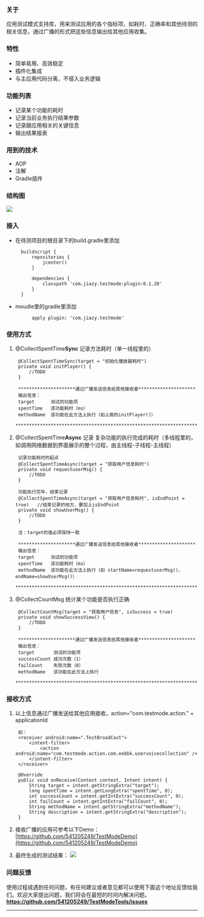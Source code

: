 ### 关于
应用测试模式支持库，用来测试应用的各个指标项，如耗时、正确率和其他待测的相关信息，通过广播的形式把这些信息输出给其他应用收集。

### 特性
- 简单易用、高效稳定
- 插件化集成
- 与主应用代码分离，不侵入业务逻辑

### 功能列表
- 记录某个功能的耗时
- 记录当前业务执行结果参数
- 记录跟应用相关的关键信息
- 输出结果报表

### 用到的技术
- AOP
- 注解
- Gradle插件
### 结构图
![](https://i.imgur.com/AYgXjOE.png)

### 接入  

- 在待测项目的根目录下的build.gradle里添加

		buildscript {
		    repositories {
		        jcenter()
		    }
	
		    dependencies {
		        classpath 'com.jiazy.testmode:plugin:0.1.28'
		    }
		}


- moudle里的gradle里添加

			apply plugin: 'com.jiazy.testmode'

### 使用方式


1. @CollectSpentTime**Sync** 记录方法耗时（单一线程里的）

		@CollectSpentTimeSync(target = "初始化播放器耗时")
		private void initPlayer() {
			//TODO
	    }
		
		*********************通过广播发送信息给其他接收者*********************
		输出信息：
		target      测试的功能项
		spentTime   该功能耗时（ms）
		methodName  该功能在此方法上执行（如上面的initPlayer()）
		*******************************************************************

2. @CollectSpentTime**Async**  记录 复杂功能的执行完成的耗时（多线程里的，如调用网络数据到界面展示的整个过程，由主线程-子线程-主线程）
		
		记录功能耗时的起点
		@CollectSpentTimeAsync(target = "获取用户信息耗时")
		private void requestuserMsg() {
			//TODO
	    }

		功能执行完毕，结束记录
		@CollectSpentTimeAsync(target = "获取用户信息耗时", isEndPoint = true)   //结束记录的地方，要加上isEndPoint
		private void showUserMsg() {
			//TODO
	    }
		
		注：target的值必须保持一致

		*********************通过广播发送信息给其他接收者*********************
		输出信息：
		target      测试的功能项
		spentTime   该功能耗时（ms）
		methodName  该功能在此方法上执行（如 startName=requestuserMsg()，endName=showUserMsg()）
		*******************************************************************

3. @CollectCountMsg 统计某个功能是否执行正确

		@CollectCountMsg(target = "获取用户信息", isSuccess = true)
		private void showSuccessView() {
			//TODO		
		}

		*********************通过广播发送信息给其他接收者*********************
		输出信息：
		target       测试的功能项
		successCount 成功次数（1）
		failCount    失败次数（0）
		methodName   该功能在此方法上执行
		*******************************************************************

### 接收方式
1. 以上信息通过广播发送给其他应用接收，action="com.testmode.action." + applicationId

		如：
		<receiver android:name=".TestBroadCast">
            <intent-filter>
                <action android:name="com.testmode.action.com.eebbk.uservoicecollection" />
            </intent-filter>
        </receiver>

		@Override
		public void onReceive(Context context, Intent intent) {
			String target = intent.getStringExtra("target");
			long spentTime = intent.getLongExtra("spentTime", 0);
			int successCount = intent.getIntExtra("successCount", 0);
			int failCount = intent.getIntExtra("failCount", 0);
			String methodName = intent.getStringExtra("methodName");
			String description = intent.getStringExtra("description");
		}
		
2. 接收广播的应用可参考以下Demo：
[https://github.com/541205249/TestModeDemo](https://github.com/541205249/TestModeDemo)

3. 最终生成的测试结果：
![](https://i.imgur.com/4GNmFk0.png)
### 问题反馈
使用过程成遇到任何问题，有任何建议或者意见都可以使用下面这个地址反馈给我们。欢迎大家提出问题，我们将会在最短的时间内解决问题。
**https://github.com/541205249/TestModeTools/issues**

--------